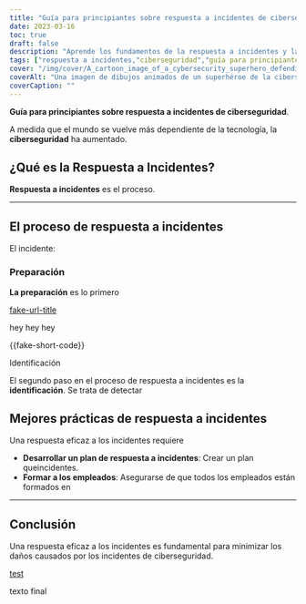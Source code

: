 ```yaml
---
title: "Guía para principiantes sobre respuesta a incidentes de ciberseguridad"
date: 2023-03-16
toc: true
draft: false
description: "Aprende los fundamentos de la respuesta a incidentes y la gestión de incidentes de ciberseguridad con esta guía para principiantes".
tags: ["respuesta a incidentes,"ciberseguridad","guía para principiantes","protección de datos","seguridad de los datos","Seguridad informática","seguridad de la red","ciberataques","seguridad de la información","ciberdelincuencia","seguridad digital","Infraestructura informática","violaciones de datos","ciberamenazas","ciberdefensa","gestión de incidentes"recuperación de datos","planificación de la seguridad","gestión de riesgos","estrategia de ciberseguridad"]
cover: "/img/cover/A_cartoon_image_of_a_cybersecurity_superhero_defending_a_city.png"
coverAlt: "Una imagen de dibujos animados de un superhéroe de la ciberseguridad defendiendo una ciudad contra las ciberamenazas".
coverCaption: ""
---
```


**Guía para principiantes sobre respuesta a incidentes de ciberseguridad**.

A medida que el mundo se vuelve más dependiente de la tecnología, la **ciberseguridad** ha aumentado.

## ¿Qué es la Respuesta a Incidentes?

**Respuesta a incidentes** es el proceso.

______

## El proceso de respuesta a incidentes

El incidente:

### Preparación

**La preparación** es lo primero

[fake-url-title](fake-url)

hey hey hey

{{fake-short-code}}

Identificación

El segundo paso en el proceso de respuesta a incidentes es la **identificación**. Se trata de detectar

## Mejores prácticas de respuesta a incidentes

Una respuesta eficaz a los incidentes requiere

- **Desarrollar un plan de respuesta a incidentes**: Crear un plan queincidentes.
- **Formar a los empleados**: Asegurarse de que todos los empleados están formados en
______

## Conclusión

Una respuesta eficaz a los incidentes es fundamental para minimizar los daños causados por los incidentes de ciberseguridad.

[test](abc)

texto final